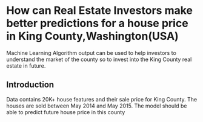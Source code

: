# How can Real Estate Investors make better predictions for a house price in King County,Washington(USA)
Machine Learning Algorithm output can be used to help investors to understand the market of the county so to invest into the King County real estate in future.

## Introduction
Data contains 20K+ house features and their sale price for King County. The houses are sold between May 2014 and May 2015. The model should be able to predict future house price in this county


